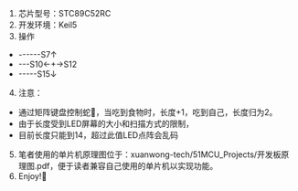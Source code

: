 1. 芯片型号：STC89C52RC
2. 开发环境：Keil5
3. 操作    
- ------S7↑ 
- ---S10←+→S12     
- -----S15↓     
4. 注意：
- 通过矩阵键盘控制蛇🐍，当吃到食物时，长度+1，吃到自己，长度归为2。
- 由于长度受到LED屏幕的大小和扫描方式的限制，
- 目前长度只能到14，超过此值LED点阵会乱码
5. 笔者使用的单片机原理图位于：xuanwong-tech/51MCU_Projects/开发板原理图.pdf，便于读者兼容自己使用的单片机以实现功能。
6. Enjoy!🍻
